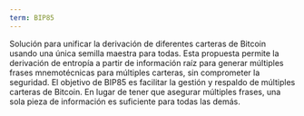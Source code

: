 ```yaml
---
term: BIP85
---
```


Solución para unificar la derivación de diferentes carteras de Bitcoin usando una única semilla maestra para todas. Esta propuesta permite la derivación de entropía a partir de información raíz para generar múltiples frases mnemotécnicas para múltiples carteras, sin comprometer la seguridad. El objetivo de BIP85 es facilitar la gestión y respaldo de múltiples carteras de Bitcoin. En lugar de tener que asegurar múltiples frases, una sola pieza de información es suficiente para todas las demás.